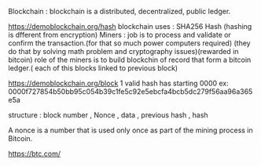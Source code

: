 
Blockchain : blockchain is a distributed, decentralized, public ledger.


https://demoblockchain.org/hash
blockchain uses : SHA256 Hash (hashing is dfferent from encryption)
Miners : job is to process and validate or confirm the transaction.(for that so much power computers required) (they do that by solving math problem and cryptography issues)(rewarded in bitcoin)
role of the miners is to build blockchin of record  that form a bitcoin ledger.( each of this blocks linked to previous block)


https://demoblockchain.org/block
1 valid hash has starting 0000   ex: 0000f727854b50bb95c054b39c1fe5c92e5ebcfa4bcb5dc279f56aa96a365e5a

structure : block number , Nonce , data , previous hash , hash 

 A nonce is a number that is used only once as part of the mining process in Bitcoin.


https://btc.com/
